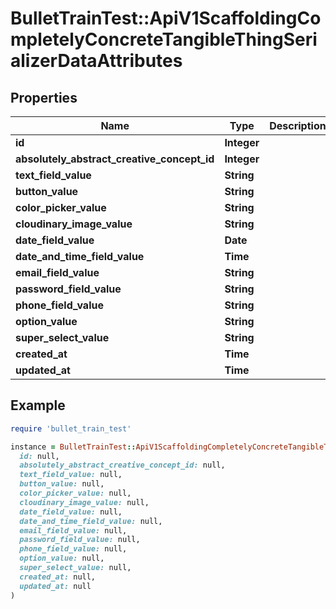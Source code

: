 # BulletTrainTest::ApiV1ScaffoldingCompletelyConcreteTangibleThingSerializerDataAttributes

## Properties

| Name | Type | Description | Notes |
| ---- | ---- | ----------- | ----- |
| **id** | **Integer** |  | [optional] |
| **absolutely_abstract_creative_concept_id** | **Integer** |  | [optional] |
| **text_field_value** | **String** |  | [optional] |
| **button_value** | **String** |  | [optional] |
| **color_picker_value** | **String** |  | [optional] |
| **cloudinary_image_value** | **String** |  | [optional] |
| **date_field_value** | **Date** |  | [optional] |
| **date_and_time_field_value** | **Time** |  | [optional] |
| **email_field_value** | **String** |  | [optional] |
| **password_field_value** | **String** |  | [optional] |
| **phone_field_value** | **String** |  | [optional] |
| **option_value** | **String** |  | [optional] |
| **super_select_value** | **String** |  | [optional] |
| **created_at** | **Time** |  | [optional] |
| **updated_at** | **Time** |  | [optional] |

## Example

```ruby
require 'bullet_train_test'

instance = BulletTrainTest::ApiV1ScaffoldingCompletelyConcreteTangibleThingSerializerDataAttributes.new(
  id: null,
  absolutely_abstract_creative_concept_id: null,
  text_field_value: null,
  button_value: null,
  color_picker_value: null,
  cloudinary_image_value: null,
  date_field_value: null,
  date_and_time_field_value: null,
  email_field_value: null,
  password_field_value: null,
  phone_field_value: null,
  option_value: null,
  super_select_value: null,
  created_at: null,
  updated_at: null
)
```

